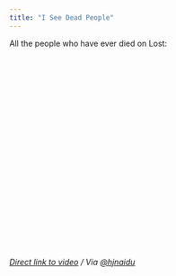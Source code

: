 ```yaml
---
title: "I See Dead People"
---
```

<p>All the people who have ever died on Lost:</p>
<p><object width="425" height="344"><param name="movie" value="https://www.youtube.com/v/69OXRew7v0I&hl=en_US&fs=1&rel=0"></param><param name="allowFullScreen" value="true"></param><param name="allowscriptaccess" value="always"></param><embed src="https://www.youtube.com/v/69OXRew7v0I&hl=en_US&fs=1&rel=0" type="application/x-shockwave-flash" allowscriptaccess="always" allowfullscreen="true" width="425" height="344"></embed></object></p>
<p><em><a href="https://www.youtube.com/watch?v=69OXRew7v0I">Direct link to video</a> / Via <a href="https://twitter.com/hjnaidu/status/14317106579">@hjnaidu</a></em></p>
